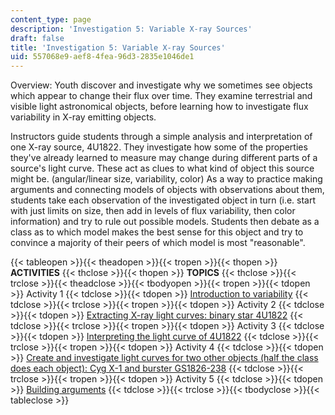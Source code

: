 ```yaml
---
content_type: page
description: 'Investigation 5: Variable X-ray Sources'
draft: false
title: 'Investigation 5: Variable X-ray Sources'
uid: 557068e9-aef8-4fea-96d3-2835e1046de1
---
```

Overview: Youth discover and investigate why we sometimes see objects which appear to change their flux over time. They examine terrestrial and visible light astronomical objects, before learning how to investigate flux variability in X-ray emitting objects.

Instructors guide students through a simple analysis and interpretation of one X-ray source, 4U1822. They investigate how some of the properties they've already learned to measure may change during different parts of a source's light curve. These act as clues to what kind of object this source might be. (angular/linear size, variability, color) As a way to practice making arguments and connecting models of objects with observations about them, students take each observation of the investigated object in turn (i.e. start with just limits on size, then add in levels of flux variability, then color information) and try to rule out possible models. Students then debate as a class as to which model makes the best sense for this object and try to convince a majority of their peers of which model is most "reasonable". 

{{< tableopen >}}{{< theadopen >}}{{< tropen >}}{{< thopen >}}
**ACTIVITIES**
{{< thclose >}}{{< thopen >}}
**TOPICS**
{{< thclose >}}{{< trclose >}}{{< theadclose >}}{{< tbodyopen >}}{{< tropen >}}{{< tdopen >}}
Activity 1
{{< tdclose >}}{{< tdopen >}}
[Introduction to variability](https://draft-qa.ocw.mit.edu/courses/hfh-111-chandra-astrophysics-institute/pages/investigation-5-variable-x-ray-sources-activity-1/)
{{< tdclose >}}{{< trclose >}}{{< tropen >}}{{< tdopen >}}
Activity 2
{{< tdclose >}}{{< tdopen >}}
[Extracting X-ray light curves: binary star 4U1822](https://draft-qa.ocw.mit.edu/courses/hfh-111-chandra-astrophysics-institute/pages/investigation-5-variable-x-ray-sources-activity-2/)
{{< tdclose >}}{{< trclose >}}{{< tropen >}}{{< tdopen >}}
Activity 3
{{< tdclose >}}{{< tdopen >}}
[Interpreting the light curve of 4U1822](https://draft-qa.ocw.mit.edu/courses/hfh-111-chandra-astrophysics-institute/pages/investigation-5-variable-x-ray-sources-activity-3/)
{{< tdclose >}}{{< trclose >}}{{< tropen >}}{{< tdopen >}}
Activity 4
{{< tdclose >}}{{< tdopen >}}
[Create and investigate light curves for two other objects (half the class does each object): Cyg X-1 and burster GS1826-238](https://draft-qa.ocw.mit.edu/courses/hfh-111-chandra-astrophysics-institute/pages/investigation-5-variable-x-ray-sources-activity-4/)
{{< tdclose >}}{{< trclose >}}{{< tropen >}}{{< tdopen >}}
Activity 5
{{< tdclose >}}{{< tdopen >}}
[Building arguments](https://draft-qa.ocw.mit.edu/courses/hfh-111-chandra-astrophysics-institute/pages/investigation-5-variable-x-ray-sources-activity-5-6/)
{{< tdclose >}}{{< trclose >}}{{< tbodyclose >}}{{< tableclose >}}
